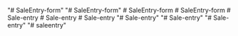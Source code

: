 "# SaleEntry-form" 
"# SaleEntry-form" 
#   S a l e E n t r y - f o r m  
 #   S a l e E n t r y - f o r m  
 #   S a l e - e n t r y  
 #   S a l e - e n t r y  
 #   S a l e - e n t r y  
 "# Sale-entry" 
"# Sale-entry" 
"# Sale-entry" 
"# saleentry" 
